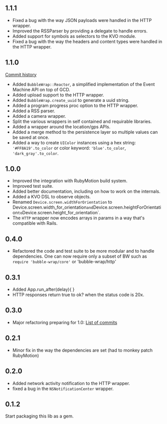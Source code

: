 ## 1.1.1

* Fixed a bug with the way JSON payloads were handled in the HTTP
  wrapper.
* Improved the RSSParser by providing a delegate to handle errors.
* Added support for symbols as selectors to the KVO module.
* Fixed a bug with the way the headers and content types were handled in
  the HTTP wrapper.

## 1.1.0

[Commit history](https://github.com/rubymotion/BubbleWrap/compare/1.0...1.1])
* Added `BubbleWrap::Reactor`,  a simplified implementation of the Event Machine API on top of GCD.
* Added upload support to the HTTP wrapper.
* Added `BubbleWrap.create_uuid` to generate a uuid string.
* Added a program progress proc option to the HTTP wrapper.
* Added a RSS parser.
* Added a camera wrapper.
* Split the various wrappers in self contained and requirable libraries.
* Added a wrapper around the location/gps APIs.
* Added a merge method to the persistence layer so multiple values can
  be saved at once.
* Added a way to create `UIColor` instances using a hex string: `'#FF8A19'.to_color` or color keyword: `'blue'.to_color`, `'dark_gray'.to_color`.

## 1.0.0

* Improved the integration with RubyMotion build system.
* Improved test suite.
* Added better documentation, including on how to work on the internals.
* Added a KVO DSL to observe objects.
* Renamed `Device.screen.widthForOrientation` to Device.screen.width_for_orientation` and `Device.screen.heightForOrientation` to `Device.screen.height_for_orientation`.
* The `HTTP` wrapper now encodes arrays in params in a way that's compatible with Rails.

## 0.4.0

* Refactored the code and test suite to be more modular and to handle
  dependencies. One can now require only a subset of BW such as `require 'bubble-wrap/core'` or 'bubble-wrap/http'

## 0.3.1

* Added App.run_after(delay){ }
* HTTP responses return true to ok? when the status code is 20x.

## 0.3.0

* Major refactoring preparing for 1.0: [List of commits](https://github.com/mattetti/BubbleWrap/compare/v0.2.1...v0.3.0)

## 0.2.1

* Minor fix in the way the dependencies are set (had to monkey patch
  RubyMotion)

## 0.2.0

* Added network activity notification to the HTTP wrapper.
* fixed a bug in the `NSNotificationCenter` wrapper.

## 0.1.2

Start packaging this lib as a gem.

